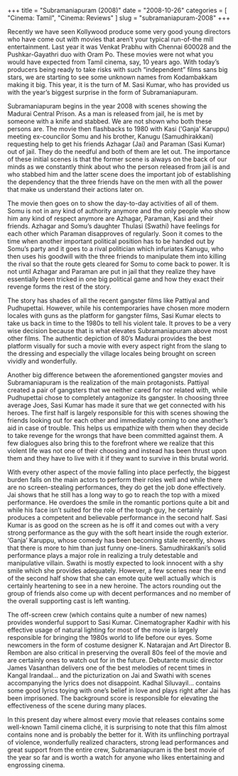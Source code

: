 +++
title = "Subramaniapuram (2008)"
date = "2008-10-26"
categories = [
  "Cinema: Tamil",
  "Cinema: Reviews"
]
slug = "subramaniapuram-2008"
+++

Recently we have seen Kollywood produce some very good young directors who have come out with movies that aren’t your typical run-of-the mill entertainment. Last year it was Venkat Prabhu with Chennai 600028 and the Pushkar-Gayathri duo with Oram Po. These movies were not what you would have expected from Tamil cinema, say, 10 years ago. With today’s producers being ready to take risks with such “independent” films sans big stars, we are starting to see some unknown names from Kodambakkam making it big. This year, it is the turn of M. Sasi Kumar, who has provided us with the year’s biggest surprise in the form of Subramaniapuram.

Subramaniapuram begins in the year 2008 with scenes showing the Madurai Central Prison. As a man is released from jail, he is met by someone with a knife and stabbed. We are not shown who both these persons are. The movie then flashbacks to 1980 with Kasi (‘Ganja’ Karuppu) meeting ex-councilor Somu and his brother, Kanugu (Samudhirakkani) requesting help to get his friends Azhagar (Jai) and Paraman (Sasi Kumar) out of jail. They do the needful and both of them are let out. The importance of these initial scenes is that the former scene is always on the back of our minds as we constantly think about who the person released from jail is and who stabbed him and the latter scene does the important job of establishing the dependency that the three friends have on the men with all the power that make us understand their actions later on.

The movie then goes on to show the day-to-day activities of all of them. Somu is not in any kind of authority anymore and the only people who show him any kind of respect anymore are Azhagar, Paraman, Kasi and their friends. Azhagar and Somu’s daughter Thulasi (Swathi) have feelings for each other which Paraman disapproves of regularly. Soon it comes to the time when another important political position has to be handed out by Somu’s party and it goes to a rival politician which infuriates Kanugu, who then uses his goodwill with the three friends to manipulate them into killing the rival so that the route gets cleared for Somu to come back to power. It is not until Azhagar and Paraman are put in jail that they realize they have essentially been tricked in one big political game and how they exact their revenge forms the rest of the story.

The story has shades of all the recent gangster films like Pattiyal and Pudhupettai. However, while his contemporaries have chosen more modern locales with guns as the platform for gangster films, Sasi Kumar elects to take us back in time to the 1980s to tell his violent tale. It proves to be a very wise decision because that is what elevates Subramaniapuram above most other films. The authentic depiction of 80’s Madurai provides the best platform visually for such a movie with every aspect right from the slang to the dressing and especially the village locales being brought on screen vividly and wonderfully.

Another big difference between the aforementioned gangster movies and Subramaniapuram is the realization of the main protagonists. Pattiyal created a pair of gangsters that we neither cared for nor related with, while Pudhupettai chose to completely antagonize its gangster. In choosing three average Joes, Sasi Kumar has made it sure that we get connected with his heroes. The first half is largely responsible for this with scenes showing the friends looking out for each other and immediately coming to one another’s aid in case of trouble. This helps us empathize with them when they decide to take revenge for the wrongs that have been committed against them. A few dialogues also bring this to the forefront where we realize that this violent life was not one of their choosing and instead has been thrust upon them and they have to live with it if they want to survive in this brutal world.

With every other aspect of the movie falling into place perfectly, the biggest burden falls on the main actors to perform their roles well and while there are no screen-stealing performances, they do get the job done effectively. Jai shows that he still has a long way to go to reach the top with a mixed performance. He overdoes the smile in the romantic portions quite a bit and while his face isn’t suited for the role of the tough guy, he certainly produces a competent and believable performance in the second half. Sasi Kumar is as good on the screen as he is off it and comes out with a very strong performance as the guy with the soft heart inside the rough exterior. ‘Ganja’ Karuppu, whose comedy has been becoming stale recently, shows that there is more to him than just funny one-liners. Samudhirakkani’s solid performance plays a major role in realizing a truly detestable and manipulative villain. Swathi is mostly expected to look innocent with a shy smile which she provides adequately. However, a few scenes near the end of the second half show that she can emote quite well actually which is certainly heartening to see in a new heroine. The actors rounding out the group of friends also come up with decent performances and no member of the overall supporting cast is left wanting.

The off-screen crew (which contains quite a number of new names) provides wonderful support to Sasi Kumar. Cinematographer Kadhir with his effective usage of natural lighting for most of the movie is largely responsible for bringing the 1980s world to life before our eyes. Some newcomers in the form of costume designer K. Natarajan and Art Director B. Rembon are also critical in preserving the overall 80s feel of the movie and are certainly ones to watch out for in the future. Debutante music director James Vasanthan delivers one of the best melodies of recent times in Kangal Irandaal… and the picturization on Jai and Swathi with scenes accompanying the lyrics does not disappoint. Kadhal Siluvayil… contains some good lyrics toying with one’s belief in love and plays right after Jai has been imprisoned. The background score is responsible for elevating the effectiveness of the scene during many places.

In this present day where almost every movie that releases contains some well-known Tamil cinema cliché, it is surprising to note that this film almost contains none and is probably the better for it. With its unflinching portrayal of violence, wonderfully realized characters, strong lead performances and great support from the entire crew, Subramaniapuram is the best movie of the year so far and is worth a watch for anyone who likes entertaining and engrossing cinema.
